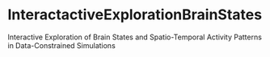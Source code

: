 # InteractactiveExplorationBrainStates
Interactive Exploration of Brain States and Spatio-Temporal Activity Patterns in Data-Constrained Simulations
